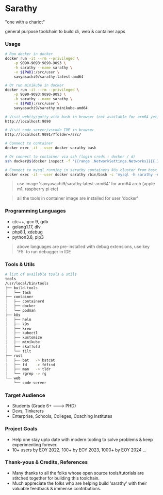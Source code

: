 # Sarathy
"one with a chariot"

general purpose toolchain to build cli, web & container apps

### Usage
```bash
# Run docker in docker
docker run -it --rm --privileged \
    -p 9090-9093:9090-9093 \
    -h sarathy --name sarathy \
    -v ${PWD}:/src/user \
    savyasachi9/sarathy:latest-amd64

# Or run minikube in docker
docker run -it --rm --privileged \
    -p 9090-9093:9090-9093 \
    -h sarathy --name sarathy \
    -v ${PWD}:/src/user \
    savyasachi9/sarathy:minikube-amd64

# Visit webtty/gotty with bash in browser (not available for arm64 yet)
http://localhost:9090

# Visit code-server/vscode IDE in browser
http://localhost:9091/?folder=/src/

# Connect to container
docker exec -it --user docker sarathy bash

# Or connect to container via ssh (login creds : docker / d)
ssh docker@$(docker inspect -f '{{range .NetworkSettings.Networks}}{{.IPAddress}}{{end}}' sarathy)

# Connect to mysql running in sarathy containers k8s cluster from host OS (if using minikube image)
docker exec -it --user docker sarathy /bin/bash -c 'mysql -h sarathy -u root -proot'
```
> use image 'savyasachi9/sarathy:latest-arm64' for arm64 arch (apple m1, raspberry pi etc)

> all the tools in container image are installed for user 'docker'

### Programming Languages
- c/c++, gcc 9, gdb
- golang1.17, dlv
- php8.1, xdebug
- python3.8, pip3

> above languages are pre-installed with debug extensions, use key 'F5' to run debugger in IDE


### Tools & Utils
```bash
# list of available tools & utils
tools
/usr/local/bin/tools
├── build-tools
│   └── task
├── container
│   ├── containerd
│   ├── docker
│   └── podman
├── k8s
│   ├── helm
│   ├── k9s
│   ├── krew
│   ├── kubectl
│   ├── kustomize
│   ├── minikube
│   ├── skaffold
│   └── tilt
├── rust
│   ├── bat   -> batcat
│   ├── fd    -> fdfind
│   ├── man   -> tldr
│   └── rgrep -> rg
└── web
    └── code-server
```

### Target Audience
- Students (Grade 6+ ---> PHD)
- Devs, Tinkerers
- Enterprise, Schools, Colleges, Coaching Institutes

### Project Goals
- Help one stay upto date with modern tooling to solve problems & keep experimenting forever.
- 10+ users by EOY 2022, 100+ by EOY 2023, 1000+ by EOY 2024 ...

### Thank-yous & Credits, References
- Many thanks to all the folks whose open source tools/tutorials are stitched together for building this toolchain.
- Much appreciate the folks who are helping build 'sarathy' with their valuable feedback & immense contributions.